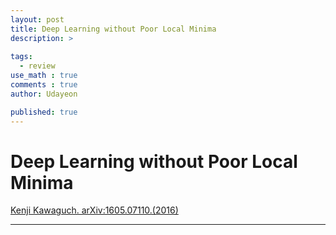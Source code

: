 ```yaml
---
layout: post
title: Deep Learning without Poor Local Minima
description: >
  
tags:
  - review
use_math : true
comments : true
author: Udayeon

published: true
---
```


# Deep Learning without Poor Local Minima
[Kenji Kawaguch. arXiv:1605.07110.(2016)](https://arxiv.org/abs/1605.07110v3)
* * *

